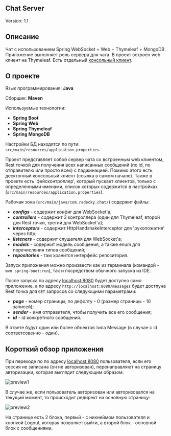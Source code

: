 ## Chat Server
Version: 1.1
## Описание
Чат c использованием Spring WebSocket + Web + Thymeleaf + MongoDB. Приложение выполняет роль сервера для чата. В проект встроен web клиент на Thymeleaf. Есть отдельный [консольный клиент](https://github.com/Radeckiy/chatClient "ссылка на гит").
## О проекте
Язык программирования: **Java**

Сборщик: **Maven**

Используемые технологии: 
- **Spring Boot**
- **Spring Web**
- **Spring Thymeleaf**
- **Spring MongoDB**

Настройки БД находятся по пути: `src/main/resources/application.properties`. 

Проект представляет собой сервер чата со встроенным web клиентом, Rest точкой для получения всех написанных сообщений (по id, по отправителю или просто всех) с паджинацией. Помимо этого есть десктопный консольный клиент (ссылка в самом начале). Также в проекте есть 'фейсконтроллер', который пускает клиентов, только с определенными именами, список которых содержится в настройках (`src/main/resources/application.properties`).

Рабочая зона (`src/main/java/com.radecky.chat/`) содержит файлы:
- ***configs*** - содержит конфиг для WebSocket'а;
- ***controllers*** - содержит 3 контроллера (один для Thymeleaf, второй для Rest точки, третий для WebSocket'а);
- ***interceptors*** - содержит HttpHandshakeInterceptor для 'рукопожатия' через http;
- ***listeners*** - содержит слушателя для WebSocket'а;
- ***models*** - содержит модель сообщения, а также enum для перечисления типов сообщений; 
- ***repositories*** - там хранится интерфейс репозитория.

Запуск приложения можно произвести как из терминала (командой - `mvn spring-boot:run`), так и посредством обычного запуска из IDE.

После запуска по адресу [localhost:8080](https://localhost:8080 "Клик ми") будет доступно само приложение, а по адресу `http://localhost:8080/messages` будет достпуна Rest точка для `GET` запросов со следующими параметрами:
- ***page*** - номер страницы, по дефолту - 0 (размер страницы - 10 записей);
- ***sender*** - имя отправителя, чтобы получить все его сообщения; 
- ***id*** - id конкретного сообщения.

В ответе будут один или более объектов типа Message (в случае с id соответсовенно - один).
 
## Короткий обзор приложения
При переходе по по адресу [localhost:8080](https://localhost:8080 "Клик ми") пользователя, если его сессия не записана (он не авторизован), перенаправляют на страницу авторизации, которая выглядит следующим образом:

 ![preview1](https://sun9-69.userapi.com/c858436/v858436544/7d311/uuXE-AXYZ5M.jpg "Превью приложения")
 
 В случае же, если пользователь авторизован или авторизовался на текущий момент, то происходит редирект на основную страницу:
 
 ![preview2](https://sun9-67.userapi.com/c858436/v858436544/7d31b/aPrf2UujFlU.jpg "Превью поиска")
 
 На странице есть 2 блока, первый - с никнеймом пользователя и кнопкой Logout, которая позволяет выйти, а второй блок - основной блок с сообщениями.
 